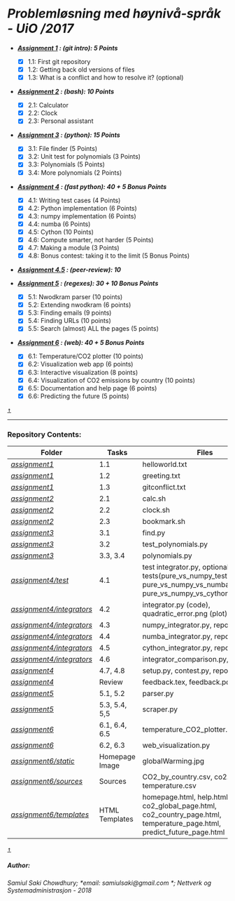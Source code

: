 # *Problemløsning med høynivå-språk - UiO /2017* #

* ___[Assignment 1](https://github.com/samiulsaki/portfolio-INF4331/tree/master/assignment1/assignment_1.pdf) : (git intro): 5 Points___
	- [x] 1.1: First git repository
	- [x] 1.2: Getting back old versions of files
	- [x] 1.3: What is a conflict and how to resolve it? (optional)

* ___[Assignment 2](https://github.com/samiulsaki/portfolio-INF4331/tree/master/assignment2/assignment_2.pdf) : (bash): 10 Points___
	- [x] 2.1: Calculator
	- [x] 2.2: Clock
	- [x] 2.3: Personal assistant

* ___[Assignment 3](https://github.com/samiulsaki/portfolio-INF4331/tree/master/assignment3/assignment_3.pdf) : (python): 15 Points___
	- [x] 3.1: File finder (5 Points)
	- [x] 3.2: Unit test for polynomials (3 Points)
	- [x] 3.3: Polynomials (5 Points)
	- [x] 3.4: More polynomials (2 Points)

* ___[Assignment 4](https://github.com/samiulsaki/portfolio-INF4331/tree/master/assignment4/assignment_4.pdf) : (fast python): 40 + 5 Bonus Points___
	- [x] 4.1: Writing test cases (4 Points)
	- [x] 4.2: Python implementation (6 Points)
	- [x] 4.3: numpy implementation (6 Points)
	- [x] 4.4: numba (6 Points)
    - [x] 4.5: Cython (10 Points)
    - [x] 4.6: Compute smarter, not harder (5 Points)
    - [x] 4.7: Making a module (3 Points)
    - [x] 4.8: Bonus contest: taking it to the limit (5 Bonus Points)
* ___[Assignment 4.5](https://github.com/samiulsaki/portfolio-INF4331/tree/master/assignment4/Peer-review%20information.txt) : (peer-review): 10___

* ___[Assignment 5](https://github.com/samiulsaki/portfolio-INF4331/tree/master/assignment5/assignment_5.pdf) : (regexes): 30 + 10 Bonus Points___
    - [x] 5.1: Nwodkram parser (10 points)
    - [x] 5.2: Extending nwodkram (6 points)
    - [x] 5.3: Finding emails (9 points)
    - [x] 5.4: Finding URLs (10 points)
    - [x] 5.5: Search (almost) ALL the pages (5 points)

* ___[Assignment 6](https://github.com/samiulsaki/portfolio-INF4331/tree/master/assignment6/assignment_6.pdf) : (web): 40 + 5 Bonus Points___
    - [x] 6.1: Temperature/CO2 plotter (10 points)
    - [x] 6.2: Visualization web app (6 points)
    - [x] 6.3: Interactive visualization (8 points)
    - [x] 6.4: Visualization of CO2 emissions by country (10 points)
    - [x] 6.5: Documentation and help page (6 points)
    - [x] 6.6: Predicting the future (5 points)

[<kbd>↑</kbd>](https://github.com/samiulsaki/portfolio-INF4331#portfolio-INF4331)
- - - - 

### Repository Contents: ### 

Folder		|	Tasks	|	Files
-----------	| -------------	| --------------
[*assignment1*](https://github.com/samiulsaki/portfolio-INF4331/blob/master/assignment1)	                        | 1.1		      | helloworld.txt
[*assignment1*](https://github.com/samiulsaki/portfolio-INF4331/blob/master/assignment1)	                        | 1.2 	          | greeting.txt
[*assignment1*](https://github.com/samiulsaki/portfolio-INF4331/blob/master/assignment1)	                        | 1.3 	          | gitconflict.txt
[*assignment2*](https://github.com/samiulsaki/portfolio-INF4331/blob/master/assignment2)	                        | 2.1		      | calc.sh
[*assignment2*](https://github.com/samiulsaki/portfolio-INF4331/blob/master/assignment2)	                        | 2.2		      | clock.sh
[*assignment2*](https://github.com/samiulsaki/portfolio-INF4331/blob/master/assignment2)	                        | 2.3		      | bookmark.sh
[*assignment3*](https://github.com/samiulsaki/portfolio-INF4331/blob/master/assignment3)	                        | 3.1		      | find.py
[*assignment3*](https://github.com/samiulsaki/portfolio-INF4331/blob/master/assignment3)	                        | 3.2		      | test_polynomials.py
[*assignment3*](https://github.com/samiulsaki/portfolio-INF4331/blob/master/assignment3)	                        | 3.3, 3.4		  | polynomials.py
[*assignment4/test*](https://github.com/samiulsaki/portfolio-INF4331/blob/master/assignment4/test)	                | 4.1      		  | test integrator.py, optional tests(pure_vs_numpy_testing.py, pure_vs_numpy_vs_numba_testing.py, pure_vs_numpy_vs_cython_testing.py) 
[*assignment4/integrators*](https://github.com/samiulsaki/portfolio-INF4331/blob/master/assignment4/integrators)	| 4.2      		  | integrator.py (code), quadratic_error.png (plot)
[*assignment4/integrators*](https://github.com/samiulsaki/portfolio-INF4331/blob/master/assignment4/integrators)	| 4.3             | numpy_integrator.py, report3.txt
[*assignment4/integrators*](https://github.com/samiulsaki/portfolio-INF4331/blob/master/assignment4/integrators)    | 4.4      		  | numba_integrator.py, report4.txt
[*assignment4/integrators*](https://github.com/samiulsaki/portfolio-INF4331/blob/master/assignment4/integrators)	| 4.5      		  | cython_integrator.py, report5.txt
[*assignment4/integrators*](https://github.com/samiulsaki/portfolio-INF4331/blob/master/assignment4/integrators)	| 4.6      		  | integrator_comparison.py, report6.txt
[*assignment4*](https://github.com/samiulsaki/portfolio-INF4331/blob/master/assignment4)	                        | 4.7, 4.8 		  | setup.py, contest.py, report.txt
[*assignment4*](https://github.com/samiulsaki/portfolio-INF4331/blob/master/assignment4)	                        | Review          | feedback.tex, feedback.pdf
[*assignment5*](https://github.com/samiulsaki/portfolio-INF4331/blob/master/assignment5)	                        | 5.1, 5.2 		  | parser.py
[*assignment5*](https://github.com/samiulsaki/portfolio-INF4331/blob/master/assignment5)	                        | 5.3, 5.4, 5,5   | scraper.py
[*assignment6*](https://github.com/samiulsaki/portfolio-INF4331/blob/master/assignment6)	                        | 6.1, 6.4, 6.5   | temperature_CO2_plotter.py
[*assignment6*](https://github.com/samiulsaki/portfolio-INF4331/blob/master/assignment6)	                        | 6.2, 6.3        | web_visualization.py
[*assignment6/static*](https://github.com/samiulsaki/portfolio-INF4331/blob/master/assignment6/static)              | Homepage Image  | globalWarming.jpg
[*assignment6/sources*](https://github.com/samiulsaki/portfolio-INF4331/blob/master/assignment6/sources)            | Sources         | CO2_by_country.csv, co2.csv, temperature.csv
[*assignment6/templates*](https://github.com/samiulsaki/portfolio-INF4331/blob/master/assignment6/templates)        | HTML Templates  | homepage.html, help.html, co2_global_page.html, co2_country_page.html, temperature_page.html, predict_future_page.html

[<kbd>↑</kbd>](https://github.com/samiulsaki/portfolio-INF4331##repository-contents)

##### Author:
###### _Samiul Saki Chowdhury_; *email: _samiulsaki@gmail.com_ *; *Nettverk og Systemadministrasjon - 2018*
